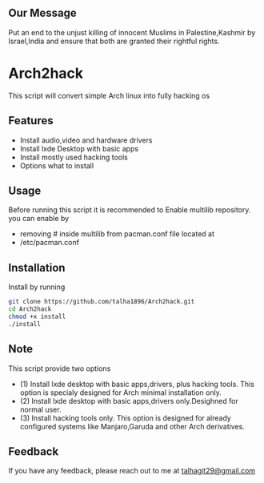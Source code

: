 ## Our Message
Put an end to the unjust killing of innocent Muslims in Palestine,Kashmir by Israel,India and ensure that both are granted their rightful rights.

# Arch2hack

This script will convert simple Arch linux into fully hacking os


## Features

- Install audio,video and hardware drivers
- Install lxde Desktop with basic apps
- Install mostly used hacking tools
- Options what to install


## Usage
Before running this script it is recommended to Enable multilib repository. you can enable by
- removing # inside multilib from pacman.conf file located at
- /etc/pacman.conf

## Installation

Install by running

```bash
git clone https://github.com/talha1896/Arch2hack.git  
cd Arch2hack
chmod +x install
./install
```
## Note
This script provide two options 
- (1) Install lxde desktop with basic apps,drivers, plus hacking tools.
This option is specialy designed for Arch minimal installation only.
- (2)  Install lxde desktop with basic apps,drivers only.Desighned for normal user.
- (3) Install hacking tools only. 
This option is designed for already configured systems like Manjaro,Garuda and other Arch derivatives.
## Feedback

If you have any feedback, please reach out to me at talhagit29@gmail.com

